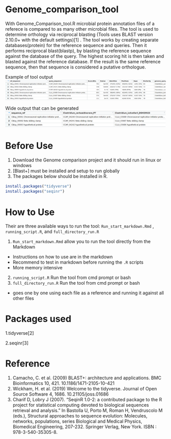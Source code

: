 # Genome_comparison_tool

 With Genome_Comparison_tool.R microbial protein annotation files of a referece is compared to as many other microbial files. 
 The tool is used to determine orthology via reciprocal blasting  (Tools uses BLAST version 2.10.0+ with the default settings)[1] . 
 The tool works by creating separate databases(protein) for the reference sequence and queries. Then it performs reciprocal blast(blastp), 
 by blasting the reference sequence against the database of the query. The highest scoring hit is then taken and blasted against the reference database. 
 If the result is the same reference sequence, then that sequence is considered a putative orthologue.
 
 Example of tool output 
 ![Example long](https://github.com/nvecchini/Genome_comparison_tool/blob/main/data/example_images/long_formate.png)
 
 
 Wide output that can be generated 
 ![Example wide](https://github.com/nvecchini/Genome_comparison_tool/blob/main/data/example_images/Wide%20format.png)
 
# Before Use
1. Download the Genome comparison project and it should run in linux or windows
2. [Blast+] must be installed and setup to run globally
3. The packages below should be installed in R.
``` r
install.packages("tidyverse")
install.packages("seqinr")
```

# How to Use

Their are three available ways to run the tool: `Run_start_markdown.Rmd` , `running_script.R`, and `full_directory_run.R`

1. `Run_start_markdown.Rmd` allow you to run the tool directly from the Markdown
 - Instructions on how to use are in the markdown
 - Recommend to test in markdown before running the `.R` scripts 
 - More memory intensive 
 
 2. `running_script.R` Run the tool from cmd prompt or bash
 3. `full_directory_run.R` Run the tool from cmd prompt or bash
 - goes one by one using each file as a reference and running it against all other files 
 
 
 
 
# Packages used
 

 1.tidyverse[2]
 
 2.seqinr[3]


# Reference
1. Camacho, C. et al. (2009) BLAST+: architecture and applications. BMC Bioinformatics 10, 421. 10.1186/1471-2105-10-421
2. Wickham, H. et al. (2019) Welcome to the tidyverse. Journal of Open Source Software 4, 1686. 10.21105/joss.01686 
3. Charif D, Lobry J (2007). “SeqinR 1.0-2: a contributed package to the R project for statistical computing devoted to biological sequences retrieval and analysis.” In Bastolla U, Porto M, Roman H, Vendruscolo M (eds.), Structural approaches to sequence evolution: Molecules, networks, populations, series Biological and Medical Physics, Biomedical Engineering, 207-232. Springer Verlag, New York. ISBN : 978-3-540-35305-8.
